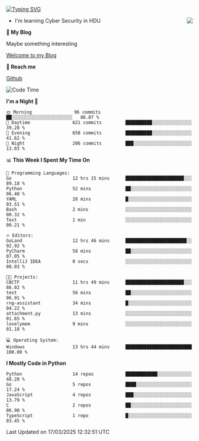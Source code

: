 [![Typing SVG](https://readme-typing-svg.herokuapp.com?font=Fira+Code&pause=1000&random=false&width=450&height=60&lines=Hello+%F0%9F%91%8B%F0%9F%8F%BB;I'm+JBNRZ)](https://git.io/typing-svg)

<a href="#">
  <img align="right" src="https://github-readme-stats.vercel.app/api?username=JBNRZ&show_icons=true&bg_color=15,f2f7fd,E0EAFC" />
</a>

- I'm learning Cyber Security in HDU

 **🌱 My Blog**

Maybe something interesting

[Welcome to my Blog](https://jbnrz.com.cn/)

 **💬 Reach me** 

[Github](https://github.com/JBNRZ)


<!--START_SECTION:waka-->
![Code Time](http://img.shields.io/badge/Code%20Time-1%2C030%20hrs%2050%20mins-blue)

**I'm a Night 🦉** 

```text
🌞 Morning                96 commits          ██░░░░░░░░░░░░░░░░░░░░░░░   06.07 % 
🌆 Daytime                621 commits         ██████████░░░░░░░░░░░░░░░   39.28 % 
🌃 Evening                658 commits         ██████████░░░░░░░░░░░░░░░   41.62 % 
🌙 Night                  206 commits         ███░░░░░░░░░░░░░░░░░░░░░░   13.03 % 
```


📊 **This Week I Spent My Time On** 

```text
💬 Programming Languages: 
Go                       12 hrs 15 mins      ██████████████████████░░░   89.18 % 
Python                   52 mins             ██░░░░░░░░░░░░░░░░░░░░░░░   06.40 % 
YAML                     28 mins             █░░░░░░░░░░░░░░░░░░░░░░░░   03.51 % 
Bash                     2 mins              ░░░░░░░░░░░░░░░░░░░░░░░░░   00.32 % 
Text                     1 min               ░░░░░░░░░░░░░░░░░░░░░░░░░   00.21 % 

🔥 Editors: 
GoLand                   12 hrs 46 mins      ███████████████████████░░   92.92 % 
PyCharm                  58 mins             ██░░░░░░░░░░░░░░░░░░░░░░░   07.05 % 
IntelliJ IDEA            0 secs              ░░░░░░░░░░░░░░░░░░░░░░░░░   00.03 % 

🐱‍💻 Projects: 
CBCTF                    11 hrs 49 mins      ██████████████████████░░░   86.02 % 
test                     56 mins             ██░░░░░░░░░░░░░░░░░░░░░░░   06.91 % 
rng-assistant            34 mins             █░░░░░░░░░░░░░░░░░░░░░░░░   04.22 % 
attachment.py            13 mins             ░░░░░░░░░░░░░░░░░░░░░░░░░   01.65 % 
lovelymem                9 mins              ░░░░░░░░░░░░░░░░░░░░░░░░░   01.18 % 

💻 Operating System: 
Windows                  13 hrs 44 mins      █████████████████████████   100.00 % 
```

**I Mostly Code in Python** 

```text
Python                   14 repos            ████████████░░░░░░░░░░░░░   48.28 % 
Go                       5 repos             ████░░░░░░░░░░░░░░░░░░░░░   17.24 % 
JavaScript               4 repos             ███░░░░░░░░░░░░░░░░░░░░░░   13.79 % 
C                        2 repos             ██░░░░░░░░░░░░░░░░░░░░░░░   06.90 % 
TypeScript               1 repo              █░░░░░░░░░░░░░░░░░░░░░░░░   03.45 % 
```




 Last Updated on 17/03/2025 12:32:51 UTC
<!--END_SECTION:waka-->
